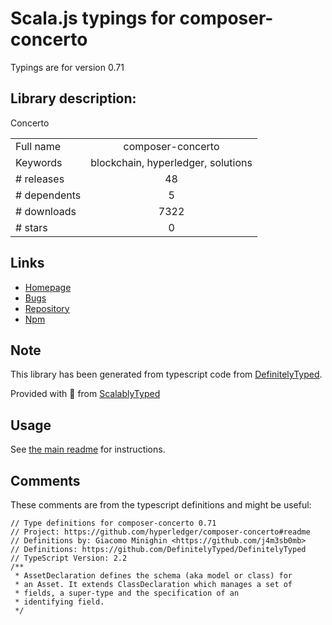 
# Scala.js typings for composer-concerto

Typings are for version 0.71

## Library description:
Concerto

|                    |                 |
| ------------------ | :-------------: |
| Full name          | composer-concerto |
| Keywords           | blockchain, hyperledger, solutions |
| # releases         | 48 |
| # dependents       | 5 |
| # downloads        | 7322 |
| # stars            | 0 |

## Links
- [Homepage](https://github.com/hyperledger/composer-concerto#readme)
- [Bugs](https://github.com/hyperledger/composer-concerto/issues)
- [Repository](https://github.com/hyperledger/composer-concerto)
- [Npm](https://www.npmjs.com/package/composer-concerto)
    


## Note
This library has been generated from typescript code from [DefinitelyTyped](https://definitelytyped.org).

Provided with :purple_heart: from [ScalablyTyped](https://github.com/oyvindberg/ScalablyTyped)

## Usage
See [the main readme](../../readme.md) for instructions.

## Comments

These comments are from the typescript definitions and might be useful:
```
// Type definitions for composer-concerto 0.71
// Project: https://github.com/hyperledger/composer-concerto#readme
// Definitions by: Giacomo Minighin <https://github.com/j4m3sb0mb>
// Definitions: https://github.com/DefinitelyTyped/DefinitelyTyped
// TypeScript Version: 2.2
/**
 * AssetDeclaration defines the schema (aka model or class) for
 * an Asset. It extends ClassDeclaration which manages a set of
 * fields, a super-type and the specification of an
 * identifying field.
 */

```

